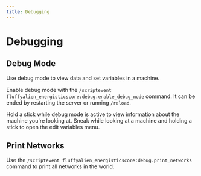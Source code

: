 ```yaml
---
title: Debugging
---
```


# Debugging

## Debug Mode

Use debug mode to view data and set variables in a machine.

Enable debug mode with the `/scriptevent fluffyalien_energisticscore:debug.enable_debug_mode` command. It can be ended by restarting the server or running `/reload`.

Hold a stick while debug mode is active to view information about the machine you're looking at. Sneak while looking at a machine and holding a stick to open the edit variables menu.

## Print Networks

Use the `/scriptevent fluffyalien_energisticscore:debug.print_networks` command to print all networks in the world.

